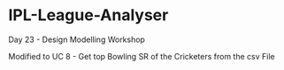 # IPL-League-Analyser
Day 23 - Design Modelling Workshop

Modified to UC 8 - Get top Bowling SR of the Cricketers from the csv File